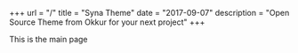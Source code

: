 +++
url = "/"
title = "Syna Theme"
date = "2017-09-07"
description = "Open Source Theme from Okkur for your next project"
+++

This is the main page

